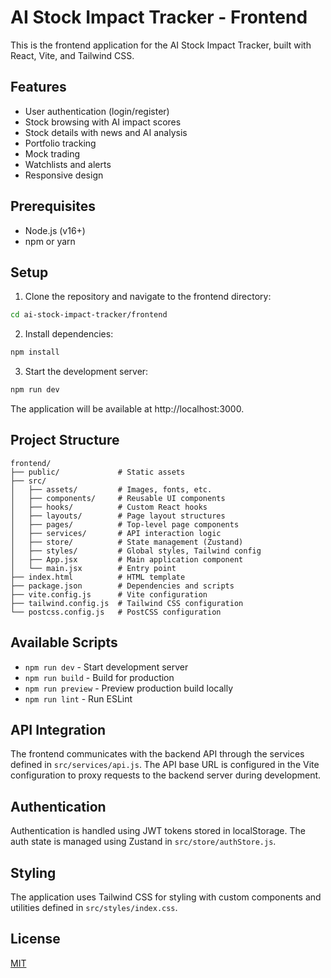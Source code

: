 # AI Stock Impact Tracker - Frontend

This is the frontend application for the AI Stock Impact Tracker, built with React, Vite, and Tailwind CSS.

## Features

- User authentication (login/register)
- Stock browsing with AI impact scores
- Stock details with news and AI analysis
- Portfolio tracking
- Mock trading
- Watchlists and alerts
- Responsive design

## Prerequisites

- Node.js (v16+)
- npm or yarn

## Setup

1. Clone the repository and navigate to the frontend directory:

```bash
cd ai-stock-impact-tracker/frontend
```

2. Install dependencies:

```bash
npm install
```

3. Start the development server:

```bash
npm run dev
```

The application will be available at http://localhost:3000.

## Project Structure

```
frontend/
├── public/             # Static assets
├── src/
│   ├── assets/         # Images, fonts, etc.
│   ├── components/     # Reusable UI components
│   ├── hooks/          # Custom React hooks
│   ├── layouts/        # Page layout structures
│   ├── pages/          # Top-level page components
│   ├── services/       # API interaction logic
│   ├── store/          # State management (Zustand)
│   ├── styles/         # Global styles, Tailwind config
│   ├── App.jsx         # Main application component
│   └── main.jsx        # Entry point
├── index.html          # HTML template
├── package.json        # Dependencies and scripts
├── vite.config.js      # Vite configuration
├── tailwind.config.js  # Tailwind CSS configuration
└── postcss.config.js   # PostCSS configuration
```

## Available Scripts

- `npm run dev` - Start development server
- `npm run build` - Build for production
- `npm run preview` - Preview production build locally
- `npm run lint` - Run ESLint

## API Integration

The frontend communicates with the backend API through the services defined in `src/services/api.js`. The API base URL is configured in the Vite configuration to proxy requests to the backend server during development.

## Authentication

Authentication is handled using JWT tokens stored in localStorage. The auth state is managed using Zustand in `src/store/authStore.js`.

## Styling

The application uses Tailwind CSS for styling with custom components and utilities defined in `src/styles/index.css`.

## License

[MIT](../LICENSE)
